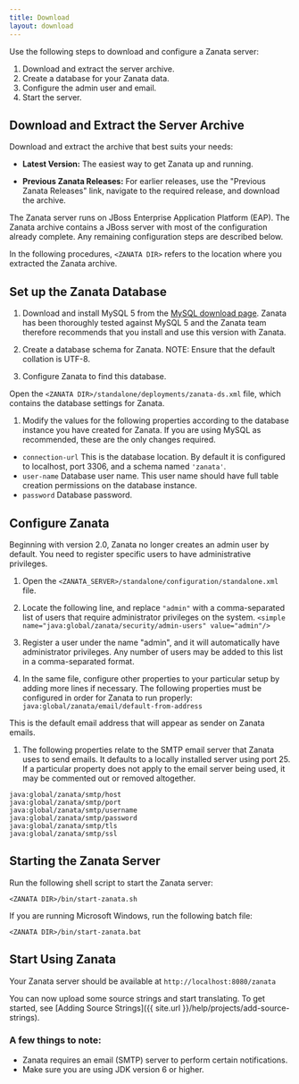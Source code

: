 ```yaml
---
title: Download
layout: download
---
```


Use the following steps to download and configure a Zanata server:

<!--- Setting up a Zanata server takes a few simple steps: --->

 1. Download and extract the server archive.
 1. Create a database for your Zanata data.
 1. Configure the admin user and email.
 1. Start the server.

## Download and Extract the Server Archive

Download and extract the archive that best suits your needs:

- **Latest Version:** The easiest way to get Zanata up and running.

- **Previous Zanata Releases:** For earlier releases, use the "Previous Zanata Releases" link, navigate to the required release, and download the archive.

The Zanata server runs on JBoss Enterprise Application Platform (EAP). The Zanata archive contains a JBoss server with most of the configuration already complete. Any remaining configuration steps are described below.

In the following procedures, `<ZANATA DIR>` refers to the location where you extracted the Zanata archive.


## Set up the Zanata Database

 1. Download and install MySQL 5 from the [MySQL download page](http://dev.mysql.com/downloads/mysql/).
 Zanata has been thoroughly tested against MySQL 5 and the Zanata team therefore recommends that you install and use this version with Zanata.

 1. Create a database schema for Zanata. NOTE: Ensure that the default collation is UTF-8.

 1. Configure Zanata to find this database.
 
 Open the `<ZANATA DIR>/standalone/deployments/zanata-ds.xml` file, which contains the database settings for Zanata.

 1. Modify the values for the following properties according to the database instance you have created for Zanata. If you are using MySQL as recommended, these are the only changes required.

- `connection-url` This is the database location. By default it is configured to localhost, port 3306, and a schema named `'zanata'`.
- `user-name` Database user name. This user name should have full table creation permissions on the database instance.
- `password` Database password.


## Configure Zanata

Beginning with version 2.0, Zanata no longer creates an admin user by default. You need to register specific users to have administrative privileges.

 1. Open the `<ZANATA_SERVER>/standalone/configuration/standalone.xml` file.

 1. Locate the following line, and replace `"admin"` with a comma-separated list of users that require administrator privileges on the system.
 `<simple name="java:global/zanata/security/admin-users" value="admin"/>`

 1. Register a user under the name "admin", and it will automatically have administrator privileges. Any number of users may be added to this list in a comma-separated format.

 1. In the same file, configure other properties to your particular setup by adding more lines if necessary. The following properties must be configured in order for Zanata to run properly:
 `java:global/zanata/email/default-from-address`

This is the default email address that will appear as sender on Zanata emails.

 1. The following properties relate to the SMTP email server that Zanata uses to send emails. It defaults to a locally installed server using port 25. If a particular property does not apply to the email server being used, it may be commented out or removed altogether.
 ```
java:global/zanata/smtp/host
java:global/zanata/smtp/port
java:global/zanata/smtp/username
java:global/zanata/smtp/password
java:global/zanata/smtp/tls
java:global/zanata/smtp/ssl
```


## Starting the Zanata Server

Run the following shell script to start the Zanata server:

```
<ZANATA DIR>/bin/start-zanata.sh
```

If you are running Microsoft Windows, run the following batch file:

```
<ZANATA DIR>/bin/start-zanata.bat
```


## Start Using Zanata

Your Zanata server should be available at `http://localhost:8080/zanata`

You can now upload some source strings and start translating. To get started, see [Adding Source Strings]({{ site.url }}/help/projects/add-source-strings).

<div class="txt--meta l--push-top-2">
<h3 class="epsilon">A few things to note:</h3>
<ul>
  <li>Zanata requires an email (SMTP) server to perform certain notifications.</li>
  <li>Make sure you are using JDK version 6 or higher.</li>
</ul>
</div>

